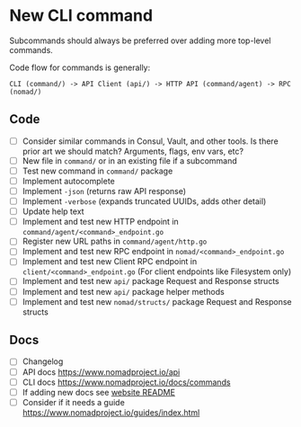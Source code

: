 # New CLI command

Subcommands should always be preferred over adding more top-level commands.

Code flow for commands is generally:

```
CLI (command/) -> API Client (api/) -> HTTP API (command/agent) -> RPC (nomad/)
```

## Code

- [ ] Consider similar commands in Consul, Vault, and other tools. Is there
      prior art we should match? Arguments, flags, env vars, etc?
- [ ] New file in `command/` or in an existing file if a subcommand
- [ ] Test new command in `command/` package
- [ ] Implement autocomplete
- [ ] Implement `-json` (returns raw API response)
- [ ] Implement `-verbose` (expands truncated UUIDs, adds other detail)
- [ ] Update help text
- [ ] Implement and test new HTTP endpoint in `command/agent/<command>_endpoint.go`
- [ ] Register new URL paths in `command/agent/http.go`
- [ ] Implement and test new RPC endpoint in `nomad/<command>_endpoint.go`
- [ ] Implement and test new Client RPC endpoint in
      `client/<command>_endpoint.go` (For client endpoints like Filesystem only)
- [ ] Implement and test new `api/` package Request and Response structs
- [ ] Implement and test new `api/` package helper methods
- [ ] Implement and test new `nomad/structs/` package Request and Response structs

## Docs

- [ ] Changelog
- [ ] API docs https://www.nomadproject.io/api
- [ ] CLI docs https://www.nomadproject.io/docs/commands
- [ ] If adding new docs see [website README](../website/README.md#editing-navigation-sidebars)
- [ ] Consider if it needs a guide https://www.nomadproject.io/guides/index.html
